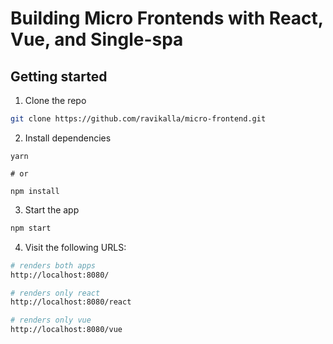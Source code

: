 # Building Micro Frontends with React, Vue, and Single-spa


## Getting started

1. Clone the repo

```sh
git clone https://github.com/ravikalla/micro-frontend.git
```

2. Install dependencies

```
yarn

# or

npm install
```

3. Start the app

```sh
npm start
```

4. Visit the following URLS:

```sh
# renders both apps
http://localhost:8080/

# renders only react
http://localhost:8080/react

# renders only vue
http://localhost:8080/vue
```